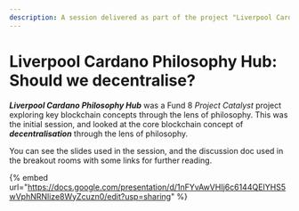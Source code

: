 ```yaml
---
description: A session delivered as part of the project "Liverpool Cardano Philosophy Hub"
---
```


# Liverpool Cardano Philosophy Hub: Should we decentralise?

_**Liverpool Cardano Philosophy Hub**_ was a Fund 8 _Project Catalyst_ project exploring key blockchain concepts through the lens of philosophy. This was the initial session, and looked at the core blockchain concept of _**decentralisation**_ through the lens of philosophy.

You can see the slides used in the session, and the discussion doc used in the breakout rooms with some links for further reading.



{% embed url="https://docs.google.com/presentation/d/1nFYvAwVHIj6c6144QEIYHS5wVphNRNlize8WyZcuzn0/edit?usp=sharing" %}
